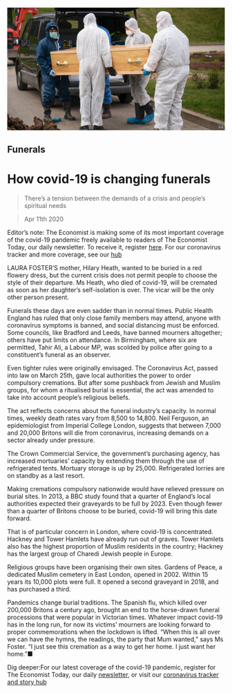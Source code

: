 ![](./images/20200411_BRP005_0.jpg)

## Funerals

# How covid-19 is changing funerals

> There’s a tension between the demands of a crisis and people’s spiritual needs

> Apr 11th 2020

Editor’s note: The Economist is making some of its most important coverage of the covid-19 pandemic freely available to readers of The Economist Today, our daily newsletter. To receive it, register [here](https://www.economist.com//newslettersignup). For our coronavirus tracker and more coverage, see our [hub](https://www.economist.com//coronavirus)

LAURA FOSTER’S mother, Hilary Heath, wanted to be buried in a red flowery dress, but the current crisis does not permit people to choose the style of their departure. Ms Heath, who died of covid-19, will be cremated as soon as her daughter’s self-isolation is over. The vicar will be the only other person present.

Funerals these days are even sadder than in normal times. Public Health England has ruled that only close family members may attend, anyone with coronavirus symptoms is banned, and social distancing must be enforced. Some councils, like Bradford and Leeds, have banned mourners altogether; others have put limits on attendance. In Birmingham, where six are permitted, Tahir Ali, a Labour MP, was scolded by police after going to a constituent’s funeral as an observer.

Even tighter rules were originally envisaged. The Coronavirus Act, passed into law on March 25th, gave local authorities the power to order compulsory cremations. But after some pushback from Jewish and Muslim groups, for whom a ritualised burial is essential, the act was amended to take into account people’s religious beliefs.

The act reflects concerns about the funeral industry’s capacity. In normal times, weekly death rates vary from 8,500 to 14,800. Neil Ferguson, an epidemiologist from Imperial College London, suggests that between 7,000 and 20,000 Britons will die from coronavirus, increasing demands on a sector already under pressure.

The Crown Commercial Service, the government’s purchasing agency, has increased mortuaries’ capacity by extending them through the use of refrigerated tents. Mortuary storage is up by 25,000. Refrigerated lorries are on standby as a last resort.

Making cremations compulsory nationwide would have relieved pressure on burial sites. In 2013, a BBC study found that a quarter of England’s local authorities expected their graveyards to be full by 2023. Even though fewer than a quarter of Britons choose to be buried, covid-19 will bring this date forward.

That is of particular concern in London, where covid-19 is concentrated. Hackney and Tower Hamlets have already run out of graves. Tower Hamlets also has the highest proportion of Muslim residents in the country; Hackney has the largest group of Charedi Jewish people in Europe.

Religious groups have been organising their own sites. Gardens of Peace, a dedicated Muslim cemetery in East London, opened in 2002. Within 15 years its 10,000 plots were full. It opened a second graveyard in 2018, and has purchased a third.

Pandemics change burial traditions. The Spanish flu, which killed over 200,000 Britons a century ago, brought an end to the horse-drawn funeral processions that were popular in Victorian times. Whatever impact covid-19 has in the long run, for now its victims’ mourners are looking forward to proper commemorations when the lockdown is lifted. “When this is all over we can have the hymns, the readings, the party that Mum wanted,” says Ms Foster. “I just see this cremation as a way to get her home. I just want her home.”■

Dig deeper:For our latest coverage of the covid-19 pandemic, register for The Economist Today, our daily [newsletter](https://www.economist.com//newslettersignup), or visit our [coronavirus tracker and story hub](https://www.economist.com//coronavirus)